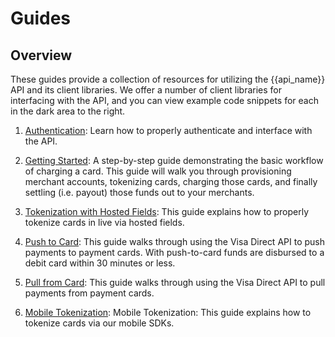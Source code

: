 # Guides

## Overview

These guides provide a collection of resources for utilizing the {{api_name}}
API and its client libraries. We offer a number of client libraries for
interfacing with the API, and you can view example code snippets for each in
the dark area to the right.

1. [Authentication](#authentication): Learn how to properly
authenticate and interface with the API.

2. [Getting Started](#getting-started): A step-by-step guide demonstrating the basic workflow
of charging a card. This guide will walk you through provisioning merchant
accounts, tokenizing cards, charging those cards, and finally settling (i.e.
payout) those funds out to your merchants.  

3. [Tokenization with Hosted Fields](#tokenization-with-hosted-fields): This guide
explains how to properly tokenize cards in live via hosted fields.

4. [Push to Card](#push-to-card): This guide walks through using the Visa Direct API to push payments to payment cards. With push-to-card funds are disbursed to a debit card within 30 minutes or less.

5. [Pull from Card](#pull-from-card): This guide walks through using the Visa Direct API to pull payments from payment cards.

6. [Mobile Tokenization](#mobile-tokenization): Mobile Tokenization: This guide explains how to tokenize cards via our mobile SDKs.
